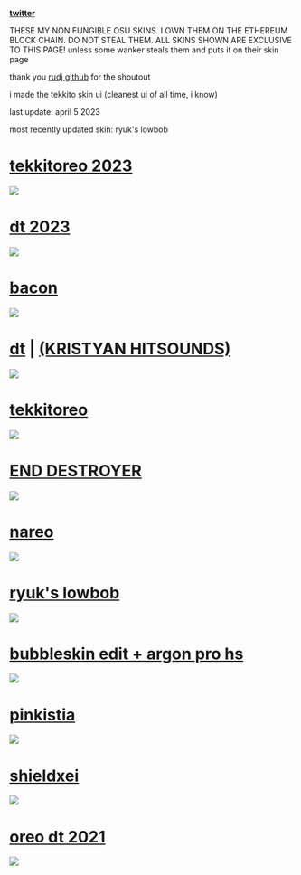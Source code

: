[**twitter**](https://twitter.com/bobertind)

THESE MY NON FUNGIBLE OSU SKINS. I OWN THEM ON THE ETHEREUM BLOCK CHAIN. DO NOT STEAL THEM.
ALL SKINS SHOWN ARE EXCLUSIVE TO THIS PAGE! unless some wanker steals them and puts it on their skin page

thank you [rudj github](https://github.com/rudj-skinhub/woal#readme) for the shoutout 

i made the tekkito skin ui (cleanest ui of all time, i know)

last update: april 5 2023

most recently updated skin: ryuk's lowbob

# [tekkitoreo 2023](https://cdn.discordapp.com/attachments/861498075061944370/1117297631199240244/tekkitoreo23.osk)
![](https://ori09.s-ul.eu/uPHzU68t)

# [dt 2023](https://ori09.s-ul.eu/3XZmLd1k)
![](https://ori09.s-ul.eu/DAR9PhcL)

# [bacon](https://ori09.s-ul.eu/sEHaf94f)
![](https://ori09.s-ul.eu/lkAAsNvf)

# [dt](https://ori09.s-ul.eu/A5TDv04A) | [(KRISTYAN HITSOUNDS)](https://ori09.s-ul.eu/jDhRiNZv)
![](https://ori09.s-ul.eu/V26ngv2u)

# [tekkitoreo](https://ori09.s-ul.eu/yTYRA2AD)
![](https://ori09.s-ul.eu/PTbGAxId)

# [END DESTROYER](https://ori09.s-ul.eu/bbqwJ8h5)
![](https://ori09.s-ul.eu/nl6myfC2)

# [nareo](https://ori09.s-ul.eu/bP6JzLli)
![](https://ori09.s-ul.eu/6MNjqsWT)

# [ryuk's lowbob](https://ori09.s-ul.eu/7zj9gLoE)
![](https://ori09.s-ul.eu/dL4vDbJC)
  
# [bubbleskin edit + argon pro hs](https://ori09.s-ul.eu/zMeYtwZm)
![](https://ori09.s-ul.eu/qCJDx8KA)

# [pinkistia](https://ori09.s-ul.eu/GVNJkBUR)
![](https://ori09.s-ul.eu/lZ0ibqDI)

# [shieldxei](https://ori09.s-ul.eu/0dyVljN7)
![](https://ori09.s-ul.eu/IqQS8ZlY)

# [oreo dt 2021](https://ori09.s-ul.eu/WWd0YbVa)
![](https://cdn.discordapp.com/attachments/868972249040949279/1155340644336808057/image.png)

